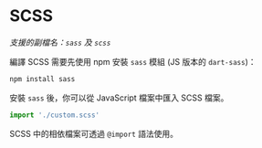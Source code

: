 # SCSS

_支援的副檔名：`sass` 及 `scss`_

編譯 SCSS 需要先使用 npm 安裝 `sass` 模組 (JS 版本的 `dart-sass`)：

```bash
npm install sass
```

安裝 `sass` 後，你可以從 JavaScript 檔案中匯入 SCSS 檔案。

```javascript
import './custom.scss'
```

SCSS 中的相依檔案可透過 `@import` 語法使用。
